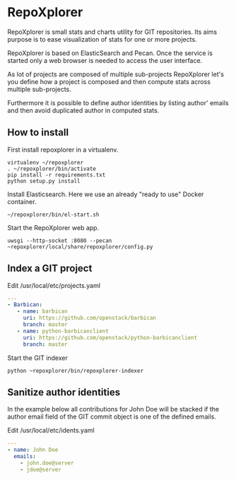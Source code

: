 # RepoXplorer

RepoXplorer is small stats and charts utility for GIT repositories.
Its aims purpose is to ease visualization of stats for one or
more projects.

RepoXplorer is based on ElasticSearch and Pecan. Once the service is
started only a web browser is needed to access the user interface.

As lot of projects are composed of multiple sub-projects RepoXplorer let's
you define how a project is composed and then compute stats across multiple
sub-projects.

Furthermore it is possible to define author identities by listing
author' emails and then avoid duplicated author in computed stats.

## How to install

First install repoxplorer in a virtualenv.

```Shell
virtualenv ~/repoxplorer
. ~/repoxplorer/bin/activate
pip install -r requirements.txt
python setup.py install
```

Install Elasticsearch. Here we use an already "ready to use" Docker
container.

```Shell
~/repoxplorer/bin/el-start.sh
```

Start the RepoXplorer web app.

```Shell
uwsgi --http-socket :8080 --pecan ~repoxplorer/local/share/repoxplorer/config.py
```

## Index a GIT project

Edit /usr/local/etc/projects.yaml

```YAML
---
- Barbican:
   - name: barbican
     uri: https://github.com/openstack/barbican
     branch: master
   - name: python-barbicanclient
     uri: https://github.com/openstack/python-barbicanclient
     branch: master
```

Start the GIT indexer

```Shell
python ~repoxplorer/bin/repoxplorer-indexer
```

## Sanitize author identities

In the example below all contributions for John Doe will be stacked if
the author email field of the GIT commit object is one of the defined
emails.

Edit /usr/local/etc/idents.yaml

```YAML
---
- name: John Doe
  emails:
    - john.doe@server
    - jdoe@server
```
